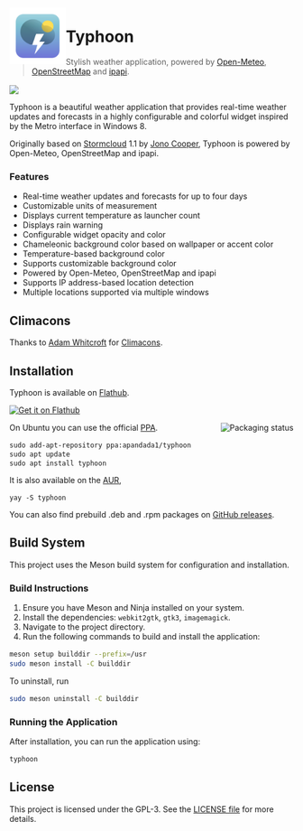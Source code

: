 

# <img src="typhoon/io.github.archisman_panigrahi.typhoon.svg" align="left" width="100" height="100">  <br> Typhoon

> Stylish weather application, powered by [Open-Meteo](https://open-meteo.com/), [OpenStreetMap](https://www.openstreetmap.org/) and [ipapi](https://ipapi.co/).

<img src="https://archisman-panigrahi.github.io/typhoon/assets/img/typhoon.png" align="center">


Typhoon is a beautiful weather application that provides real-time weather updates and forecasts in a highly configurable and colorful widget inspired by the Metro interface in Windows 8.

Originally based on [Stormcloud](http://github.com/consindo/stormcloud/) 1.1 by [Jono Cooper](http://github.com/consindo), Typhoon is powered by Open-Meteo, OpenStreetMap and ipapi.

### Features

- Real-time weather updates and forecasts for up to four days
- Customizable units of measurement
- Displays current temperature as launcher count
- Displays rain warning
- Configurable widget opacity and color
- Chameleonic background color based on wallpaper or accent color
- Temperature-based background color
- Supports customizable background color
- Powered by Open-Meteo, OpenStreetMap and ipapi
- Supports IP address-based location detection
- Multiple locations supported via multiple windows

## Climacons

Thanks to [Adam Whitcroft](https://adamwhitcroft.com/) for [Climacons](https://web.archive.org/web/20160531215708/http://adamwhitcroft.com/climacons/).

## Installation
Typhoon is available on [Flathub](https://flathub.org).

<a href='https://flathub.org/apps/io.github.archisman_panigrahi.typhoon'>
    <img width='240' alt='Get it on Flathub' src='https://flathub.org/api/badge?locale=en'/>
  </a>



On Ubuntu you can use the official [PPA](https://launchpad.net/~apandada1/+archive/ubuntu/typhoon).
<a href="https://repology.org/project/typhoon/versions">
    <img src="https://repology.org/badge/vertical-allrepos/typhoon.svg" alt="Packaging status" align="right">
</a>

```
sudo add-apt-repository ppa:apandada1/typhoon
sudo apt update
sudo apt install typhoon
```

It is also available on the [AUR](https://aur.archlinux.org/packages/typhoon),
```
yay -S typhoon
```
You can also find prebuild .deb and .rpm packages on [GitHub releases](https://github.com/archisman-panigrahi/typhoon/releases).

<!-- An experimetnal [flatpak installer](https://github.com/archisman-panigrahi/typhoon/releases) is also available. -->

## Build System
This project uses the Meson build system for configuration and installation.

### Build Instructions
1. Ensure you have Meson and Ninja installed on your system.
2. Install the dependencies: `webkit2gtk`, `gtk3`, `imagemagick`.
3. Navigate to the project directory.
4. Run the following commands to build and install the application:

```bash
meson setup builddir --prefix=/usr
sudo meson install -C builddir
```

To uninstall, run

```bash
sudo meson uninstall -C builddir
```

### Running the Application
After installation, you can run the application using:

```bash
typhoon
```

## License
This project is licensed under the GPL-3. See the [LICENSE file](https://github.com/archisman-panigrahi/typhoon/blob/master/COPYING) for more details.
